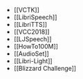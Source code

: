 - [[VCTK]]
- [[LibriSpeech]]
- [[LibriTTS]]
- [[VCC2018]]
- [[LJSpeech]]
- [[HowTo100M]]
- [[AudioSet]]
- [[Libri-Light]]
- [[Blizzard Challenge]]